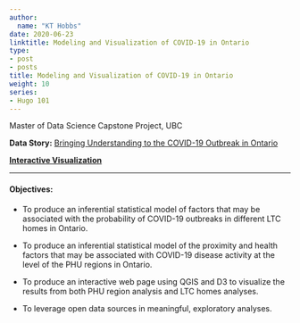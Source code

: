 ```yaml
---
author:
  name: "KT Hobbs"
date: 2020-06-23
linktitle: Modeling and Visualization of COVID-19 in Ontario
type:
- post
- posts
title: Modeling and Visualization of COVID-19 in Ontario 
weight: 10
series:
- Hugo 101
---
```


Master of Data Science Capstone Project, UBC

**Data Story:** [Bringing Understanding to the COVID-19 Outbreak in Ontario](https://masterdatascience.ubc.ca/data-stories/data-action-bringing-understanding-covid-19-outbreak-ontario)

**[Interactive Visualization](https://ubco-mds-2019-labs.github.io/data-599-capstone-statistics-canada/kt/)**

---

#### Objectives: 

* To produce an inferential statistical model of factors that may be associated with the probability of COVID-19 outbreaks in different LTC homes in Ontario.

* To produce an inferential statistical model of the proximity and health factors that may be  associated with COVID-19 disease activity at the level of the PHU regions in Ontario.

* To produce an interactive web page using QGIS and D3 to visualize the results from both PHU region analysis and LTC homes analyses.

* To leverage open data sources in meaningful, exploratory analyses.
 




